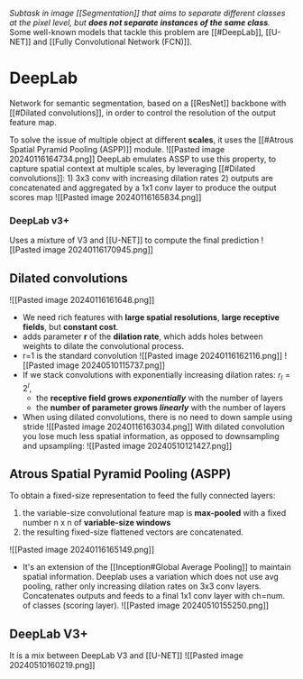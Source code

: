 _Subtask in image [[Segmentation]] that aims to separate different classes at the pixel level, but **does not separate instances of the same class**._
Some well-known models that tackle this problem are [[#DeepLab]],  [[U-NET]] and [[Fully Convolutional Network (FCN)]].

# DeepLab
Network for semantic segmentation, based on a [[ResNet]] backbone with [[#Dilated convolutions]], in order to control the resolution of the output feature map.

To solve the issue of multiple object at different **scales**, it uses the [[#Atrous Spatial Pyramid Pooling (ASPP)]] module.
![[Pasted image 20240116164734.png]]
 DeepLab emulates ASSP to use this property, to capture spatial context at multiple scales, by leveraging [[#Dilated convolutions]]:
	1) 3x3 conv with increasing dilation rates
	2) outputs are concatenated and aggregated by a 1x1 conv layer to produce the output scores map
![[Pasted image 20240116165834.png]]
### DeepLab v3+
Uses a mixture of V3 and [[U-NET]] to compute the final prediction
![[Pasted image 20240116170945.png]]
## Dilated convolutions
![[Pasted image 20240116161648.png]]
- We need rich features with **large spatial resolutions**, **large receptive fields**, but **constant cost**.
- adds parameter **r** of the **dilation rate**, which adds holes between weights to dilate the convolutional process.
- r=1 is the standard convolution
![[Pasted image 20240116162116.png]]
![[Pasted image 20240510115737.png]]
- If we stack convolutions with exponentially increasing dilation rates: $r_{l}=2^{l}$, 
	- the **receptive field grows _exponentially_** with the number of layers 
	- the **number of parameter grows _linearly_** with the number of layers
- When using dilated convolutions, there is no need to down sample using stride
![[Pasted image 20240116163034.png]] 
With dilated convolution you lose much less spatial information, as opposed to downsampling and upsampling:
![[Pasted image 20240510121427.png]]
## Atrous Spatial Pyramid Pooling (ASPP)
To obtain a fixed-size representation to feed the fully connected layers:
1) the variable-size convolutional feature map is **max-pooled** with a fixed number n x n of **variable-size windows**
2) the resulting fixed-size flattened vectors are concatenated.

![[Pasted image 20240116165149.png]]

- It's an extension of the [[Inception#Global Average Pooling]] to maintain spatial information.
Deeplab uses a variation which does not use avg pooling, rather only increasing dilation  rates on 3x3 conv layers. 
Concatenates outputs and feeds to a final 1x1 conv layer with ch=num. of classes (scoring layer).
![[Pasted image 20240510155250.png]]
## DeepLab V3+
It is a mix between DeepLab V3 and [[U-NET]]
![[Pasted image 20240510160219.png]]
